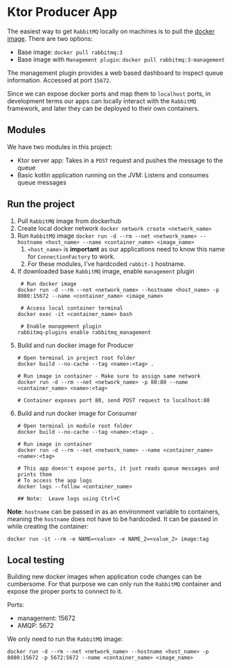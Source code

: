 # Ktor Producer App

The easiest way to get `RabbitMQ` locally on machines is to pull the [docker image](https://hub.docker.com/_/rabbitmq).
There are two options:
- Base image: `docker pull rabbitmq:3`
- Base image with `Management plugin`: `docker pull rabbitmq:3-management`

The management plugin provides a web based dashboard to inspect queue information. Accessed at port `15672`.

Since we can expose docker ports and map them to `localhost` ports, in development terms our apps can locally interact with
the `RabbitMQ` framework, and later they can be deployed to their own containers.

## Modules 

We have two modules in this project: 
- Ktor server app: Takes in a `POST` request and pushes the message to the queue
- Basic kotlin application running on the JVM: Listens and consumes queue messages

## Run the project

1. Pull `RabbitMQ` image from dockerhub
2. Create local docker network `docker network create <network_name>`
3. Run `RabbitMQ` image `docker run -d --rm --net <network_name> --hostname <host_name> --name <container_name> <image_name>`
   1. `<host_name>` is **important** as our applications need to know this name for `ConnectionFactory` to work.
   2. For these modules, I've hardcoded `rabbit-1` hostname.
4. If downloaded base `RabbitMQ` image, enable `management` plugin
   ```
    # Run docker image
   docker run -d --rm --net <network_name> --hostname <host_name> -p 8080:15672 --name <container_name> <image_name>
   
    # Access local container terminal
   docker exec -it <container_name> bash
   
    # Enable management plugin
   rabbitmq-plugins enable rabbitmq_management
    ```
5. Build and run docker image for Producer
    ```
    # Open terminal in project root folder
   docker build --no-cache --tag <name>:<tag> .
   
   # Run image in container - Make sure to assign same network
   docker run -d --rm --net <network_name> -p 80:80 --name <container_name> <name>:<tag>
   
   # Container exposes port 80, send POST request to localhost:80
    ```
6. Build and run docker image for Consumer
    ```
    # Open terminal in module root folder
    docker build --no-cache --tag <name>:<tag> .
    
    # Run image in container
    docker run -d --rm --net <network_name> --name <container_name> <name>:<tag>
    
    # This app doesn't expose ports, it just reads queue messages and prints them
    # To access the app logs
    docker logs --follow <container_name>
   
   ## Note:  Leave logs using Ctrl+C
    ```
   
**Note**: `hostname` can be passed in as an environment variable to containers, meaning the `hostname` does not have to
be hardcoded. It can be passed in while creating the container:
```
docker run -it --rm -e NAME=<value> -e NAME_2=<value_2> image:tag 
```

## Local testing
Building new docker images when application code changes can be cumbersome. For that purpose
we can only run the `RabbitMQ` container and expose the proper ports to connect to it.

Ports:
- management: 15672
- AMQP: 5672

We only need to run the `RabbitMQ` image:
```
docker run -d --rm --net <network_name> --hostname <host_name> -p 8080:15672 -p 5672:5672 --name <container_name> <image_name>
```